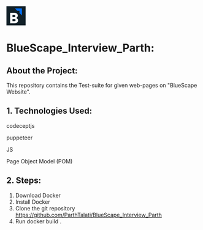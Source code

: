 <img src="images/logo.png" width="50">

# BlueScape_Interview_Parth:

## About the Project:

This repository contains the Test-suite for given web-pages on "BlueScape Website".

## 1. Technologies Used:

codeceptjs

puppeteer

JS

Page Object Model (POM)

## 2. Steps:

1. Download Docker
2. Install Docker
3. Clone the git repository https://github.com/ParthTalati/BlueScape_Interview_Parth
4. Run docker build .
